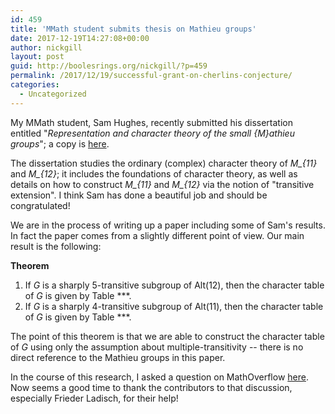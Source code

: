 ```yaml
---
id: 459
title: 'MMath student submits thesis on Mathieu groups'
date: 2017-12-19T14:27:08+00:00
author: nickgill
layout: post
guid: http://boolesrings.org/nickgill/?p=459
permalink: /2017/12/19/successful-grant-on-cherlins-conjecture/
categories:
  - Uncategorized
---
```


My MMath student, Sam Hughes, recently submitted his dissertation entitled "*Representation and character theory of the small {M}athieu groups*"; a copy is <a href = "MMath_Sam.Hughes.pdf">here</a>.

The dissertation studies the ordinary (complex) character theory of *M_{11}* and *M_{12}*; it includes the foundations of character theory, as well as details on how to construct *M_{11}* and *M_{12}* via the notion of "transitive extension". I think Sam has done a beautiful job and should be congratulated!

We are in the process of writing up a paper including some of Sam's results. In fact the paper comes from a slightly different point of view. Our main result is the following:

**Theorem** 
 1. If *G* is a sharply 5-transitive subgroup of Alt(12), then the character table of *G* is given by Table ***.
 2. If *G* is a sharply 4-transitive subgroup of Alt(11), then the character table of *G* is given by Table ***.

The point of this theorem is that we are able to construct the character table of *G* using only the assumption about multiple-transitivity -- there is no direct reference to the Mathieu groups in this paper.

In the course of this research, I asked a question on MathOverflow <a href = "https://mathoverflow.net/questions/293859/what-did-frobenius-prove-about-m-12">here</a>. Now seems a good time to thank the contributors to that discussion, especially Frieder Ladisch, for their help!
